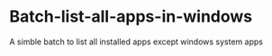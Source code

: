 # Batch-list-all-apps-in-windows
A simble batch to list all installed apps except windows system apps
